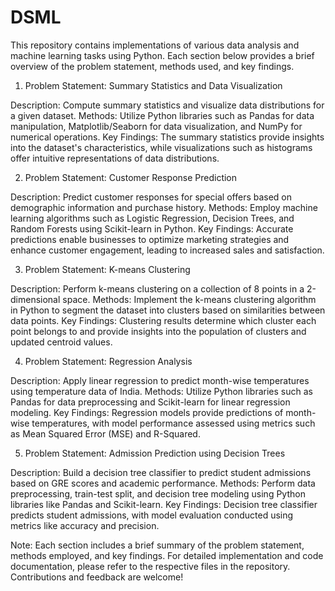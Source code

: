 # DSML
This repository contains implementations of various data analysis and machine learning tasks using Python. Each section below provides a brief overview of the problem statement, methods used, and key findings.

1) Problem Statement: Summary Statistics and Data Visualization

Description: Compute summary statistics and visualize data distributions for a given dataset.
Methods: Utilize Python libraries such as Pandas for data manipulation, Matplotlib/Seaborn for data visualization, and NumPy for numerical operations.
Key Findings: The summary statistics provide insights into the dataset's characteristics, while visualizations such as histograms offer intuitive representations of data distributions.

2) Problem Statement: Customer Response Prediction

Description: Predict customer responses for special offers based on demographic information and purchase history.
Methods: Employ machine learning algorithms such as Logistic Regression, Decision Trees, and Random Forests using Scikit-learn in Python.
Key Findings: Accurate predictions enable businesses to optimize marketing strategies and enhance customer engagement, leading to increased sales and satisfaction.

3) Problem Statement: K-means Clustering

Description: Perform k-means clustering on a collection of 8 points in a 2-dimensional space.
Methods: Implement the k-means clustering algorithm in Python to segment the dataset into clusters based on similarities between data points.
Key Findings: Clustering results determine which cluster each point belongs to and provide insights into the population of clusters and updated centroid values.

4) Problem Statement: Regression Analysis

Description: Apply linear regression to predict month-wise temperatures using temperature data of India.
Methods: Utilize Python libraries such as Pandas for data preprocessing and Scikit-learn for linear regression modeling.
Key Findings: Regression models provide predictions of month-wise temperatures, with model performance assessed using metrics such as Mean Squared Error (MSE) and R-Squared.

5) Problem Statement: Admission Prediction using Decision Trees

Description: Build a decision tree classifier to predict student admissions based on GRE scores and academic performance.
Methods: Perform data preprocessing, train-test split, and decision tree modeling using Python libraries like Pandas and Scikit-learn.
Key Findings: Decision tree classifier predicts student admissions, with model evaluation conducted using metrics like accuracy and precision.

Note: Each section includes a brief summary of the problem statement, methods employed, and key findings. For detailed implementation and code documentation, please refer to the respective files in the repository. Contributions and feedback are welcome!
